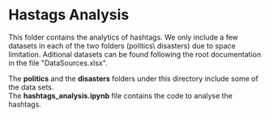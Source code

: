# Hastags Analysis
This folder contains the analytics of hashtags. 
We only include a few datasets in each of the two folders (politics\ disasters) due to space limitation. 
Aditional datasets can be found following the root documentation in the file "DataSources.xlsx". 

The **politics** and the **disasters** folders under this directory include some of the data sets.    
The **hashtags_analysis.ipynb** file contains the code to analyse the hashtags. 
